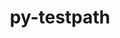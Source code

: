---
title: "py-testpath"
layout: cache
categories: [package, v0.18.0]
meta: {"versions": ["0.6.0"], "compilers": ["gcc@=7.5.0"], "oss": ["ubuntu18.04"], "platforms": ["linux"], "targets": ["x86_64"], "stacks": ["data-vis-sdk", "e4s", "root"], "num_specs": 3, "num_specs_by_stack": {"data-vis-sdk": 1, "root": 3, "e4s": 2}}
spec_details: [{"hash": "rgjlwmjnvkzn2rmtfcqu3m3otu3iiuqq", "compiler": "gcc@=7.5.0", "versions": ["0.6.0"], "os": "ubuntu18.04", "platform": "linux", "target": "x86_64", "variants": [], "stacks": ["data-vis-sdk", "root"], "size": "-", "tarball": "https://binaries.spack.io/releases/v0.18.0/build_cache/linux-ubuntu18.04-x86_64/gcc-7.5.0/py-testpath-0.6.0/linux-ubuntu18.04-x86_64-gcc-7.5.0-py-testpath-0.6.0-rgjlwmjnvkzn2rmtfcqu3m3otu3iiuqq.spack"}, {"hash": "lqhrgmfxaedn5apixoufbyssvfzkrscp", "compiler": "gcc@=7.5.0", "versions": ["0.6.0"], "os": "ubuntu18.04", "platform": "linux", "target": "x86_64", "variants": [], "stacks": ["e4s", "root"], "size": "-", "tarball": "https://binaries.spack.io/releases/v0.18.0/build_cache/linux-ubuntu18.04-x86_64/gcc-7.5.0/py-testpath-0.6.0/linux-ubuntu18.04-x86_64-gcc-7.5.0-py-testpath-0.6.0-lqhrgmfxaedn5apixoufbyssvfzkrscp.spack"}, {"hash": "jhdi6jadxzuv2c2ev4bjmj6wiie7brvh", "compiler": "gcc@=7.5.0", "versions": ["0.6.0"], "os": "ubuntu18.04", "platform": "linux", "target": "x86_64", "variants": [], "stacks": ["e4s", "root"], "size": "-", "tarball": "https://binaries.spack.io/releases/v0.18.0/build_cache/linux-ubuntu18.04-x86_64/gcc-7.5.0/py-testpath-0.6.0/linux-ubuntu18.04-x86_64-gcc-7.5.0-py-testpath-0.6.0-jhdi6jadxzuv2c2ev4bjmj6wiie7brvh.spack"}]
---